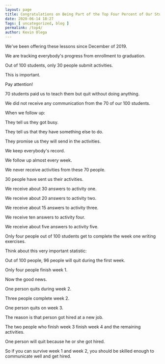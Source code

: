 ```yaml
--- 
layout: page 
title: Congratulations on Being Part of the Top Four Percent of Our Students
date: 2020-06-14 18:27
Tags: [ uncategorized, blog ]
permalink: /top4/ 
author: Kevin Olega 
--- 
```

We've been offering these lessons since December of 2019.

We are tracking everybody's progress from enrollment to graduation.

Out of 100 students, only 30 people submit activities.

This is important.

Pay attention!

70 students paid us to teach them but quit without doing anything.

We did not receive any communication from the 70 of our 100 students.

When we follow up:

They tell us they got busy.

They tell us that they have something else to do.

They promise us they will send in the activities.

We keep everybody's record.

We follow up almost every week.

We never receive activities from these 70 people.

30 people have sent us their activities.

We receive about 30 answers to activity one.

We receive about 20 answers to activity two.

We receive about 15 answers to activity three.

We receive ten answers to activity four.

We receive about five answers to activity five.

Only four people out of 100 students get to complete the week one writing exercises.

Think about this very important statistic:

Out of 100 people, 96 people will quit during the first week.

Only four people finish week 1.

Now the good news.

One person quits during week 2.

Three people complete week 2.

One person quits on week 3.

The reason is that person got hired at a new job.

The two people who finish week 3 finish week 4 and the remaining activities.

One person will quit because he or she got hired.

So if you can survive week 1 and week 2, you should be skilled enough to communicate well and get hired.